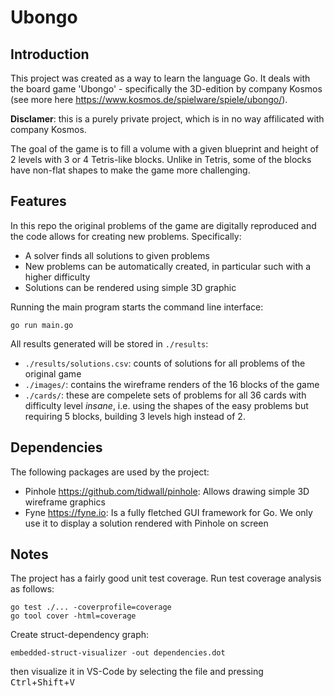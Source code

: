 # Ubongo

## Introduction

This project was created as a way to learn the language Go. It deals with the board game 'Ubongo' - specifically the 3D-edition by company Kosmos (see more here <https://www.kosmos.de/spielware/spiele/ubongo/>).

**Disclamer**: this is a purely private project, which is in no way affilicated with company Kosmos.

The goal of the game is to fill a volume with a given blueprint and height of 2 levels with 3 or 4 Tetris-like blocks. Unlike in Tetris, some of the blocks have non-flat shapes to make the game more challenging.

## Features

In this repo the original problems of the game are digitally reproduced and the code allows for creating new problems. Specifically:

- A solver finds all solutions to given problems
- New problems can be automatically created, in particular such with a higher difficulty
- Solutions can be rendered using simple 3D graphic

Running the main program starts the command line interface:

```text
go run main.go
```

All results generated will be stored in `./results`:

- `./results/solutions.csv`: counts of solutions for all problems of the original game
- `./images/`: contains the wireframe renders of the 16 blocks of the game
- `./cards/`: these are compelete sets of problems for all 36 cards with difficulty level *insane*, i.e. using the shapes of the easy problems but requiring 5 blocks, building 3 levels high instead of 2.

## Dependencies

The following packages are used by the project:

- Pinhole <https://github.com/tidwall/pinhole>: Allows drawing simple 3D wireframe graphics
- Fyne <https://fyne.io>: Is a fully fletched GUI framework for Go. We only use it to display a solution rendered with Pinhole on screen

## Notes

The project has a fairly good unit test coverage.
Run test coverage analysis as follows:

```text
go test ./... -coverprofile=coverage
go tool cover -html=coverage
```

Create struct-dependency graph:

```text
embedded-struct-visualizer -out dependencies.dot
```

then visualize it in VS-Code by selecting the file and pressing <kbd>Ctrl</kbd>+<kbd>Shift</kbd>+<kbd>V</kbd>
